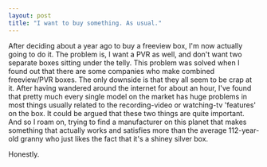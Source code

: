 ```yaml
---
layout: post
title: "I want to buy something. As usual."
---
```

After deciding about a year ago to buy a freeview box, I'm now actually going
to do it. The problem is, I want a PVR as well, and don't want two separate
boxes sitting under the telly. This problem was solved when I found out that
there are some companies who make combined freeview/PVR boxes. The only
downside is that they all seem to be crap at it. After having wandered around
the internet for about an hour, I've found that pretty much every single model
on the market has huge problems in most things usually related to the
recording-video or watching-tv 'features' on the box. It could be argued that
these two things are quite important. And so I roam on, trying to find a
manufacturer on this planet that makes something that actually works and
satisfies more than the average 112-year-old granny who just likes the fact
that it's a shiney silver box.

Honestly.
